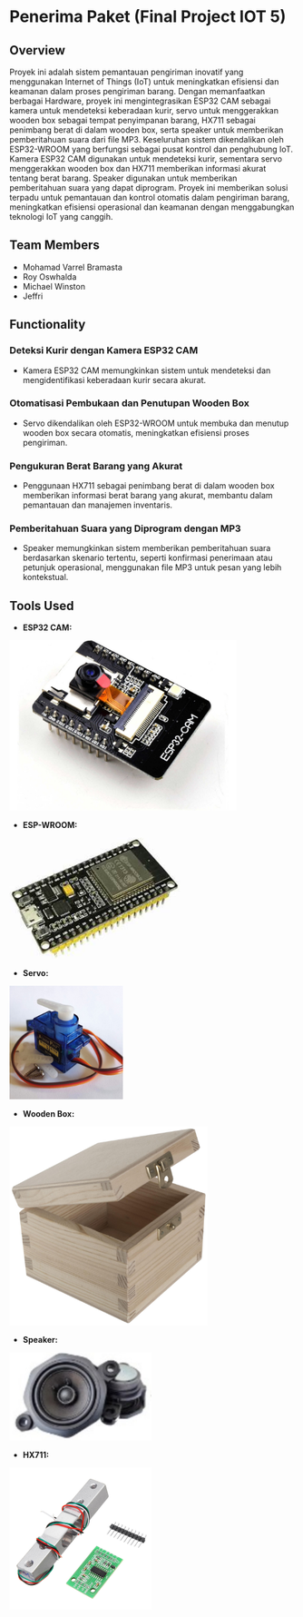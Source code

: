 # Penerima Paket (Final Project IOT 5)

## Overview

Proyek ini adalah sistem pemantauan pengiriman inovatif yang menggunakan Internet of Things (IoT) untuk meningkatkan efisiensi dan keamanan dalam proses pengiriman barang. Dengan memanfaatkan berbagai Hardware, proyek ini mengintegrasikan ESP32 CAM sebagai kamera untuk mendeteksi keberadaan kurir, servo untuk menggerakkan wooden box sebagai tempat penyimpanan barang, HX711 sebagai penimbang berat di dalam wooden box, serta speaker untuk memberikan pemberitahuan suara dari file MP3. Keseluruhan sistem dikendalikan oleh ESP32-WROOM yang berfungsi sebagai pusat kontrol dan penghubung IoT. Kamera ESP32 CAM digunakan untuk mendeteksi kurir, sementara servo menggerakkan wooden box dan HX711 memberikan informasi akurat tentang berat barang. Speaker digunakan untuk memberikan pemberitahuan suara yang dapat diprogram. Proyek ini memberikan solusi terpadu untuk pemantauan dan kontrol otomatis dalam pengiriman barang, meningkatkan efisiensi operasional dan keamanan dengan menggabungkan teknologi IoT yang canggih.

## Team Members
- Mohamad Varrel Bramasta 
- Roy Oswhalda
- Michael Winston
- Jeffri

  
## Functionality

### Deteksi Kurir dengan Kamera ESP32 CAM

- Kamera ESP32 CAM memungkinkan sistem untuk mendeteksi dan mengidentifikasi keberadaan kurir secara akurat.

### Otomatisasi Pembukaan dan Penutupan Wooden Box

- Servo dikendalikan oleh ESP32-WROOM untuk membuka dan menutup wooden box secara otomatis, meningkatkan efisiensi proses pengiriman.

### Pengukuran Berat Barang yang Akurat

- Penggunaan HX711 sebagai penimbang berat di dalam wooden box memberikan informasi berat barang yang akurat, membantu dalam pemantauan dan manajemen     inventaris.

### Pemberitahuan Suara yang Diprogram dengan MP3

- Speaker memungkinkan sistem memberikan pemberitahuan suara berdasarkan skenario tertentu, seperti konfirmasi penerimaan atau petunjuk operasional, menggunakan file MP3 untuk pesan yang lebih kontekstual.


## Tools Used

- **ESP32 CAM:**
<img src="https://github.com/Collosalbyte/Proyek-Akhir-IoT-Sem-5/raw/main/Tools%20Used/ESP32-CAM.jpg" alt="ESP32 CAM" width="400">

- **ESP-WROOM:**
<img src="https://github.com/Collosalbyte/Proyek-Akhir-IoT-Sem-5/raw/main/Tools%20Used/ESP32-Wroom.jpg" alt="ESP-WROOM" width="300">

- **Servo:**
<img src="https://github.com/Collosalbyte/Proyek-Akhir-IoT-Sem-5/raw/main/Tools%20Used/Servo.jpg" alt="Servo" width="200">

- **Wooden Box:**
<img src="https://github.com/Collosalbyte/Proyek-Akhir-IoT-Sem-5/raw/main/Tools%20Used/Wooden%20Box.jpg" alt="Wooden Box" width="350">

- **Speaker:**
<img src="https://github.com/Collosalbyte/Proyek-Akhir-IoT-Sem-5/raw/main/Tools%20Used/Speaker.jpg" alt="Speaker" width="250">

- **HX711:**
<img src="https://github.com/Collosalbyte/Proyek-Akhir-IoT-Sem-5/raw/main/Tools%20Used/HX711.jpg" alt="HX711" width="250">





